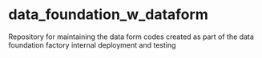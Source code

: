 # data_foundation_w_dataform
Repository for maintaining the data form codes created as part of the data foundation factory internal deployment and testing
